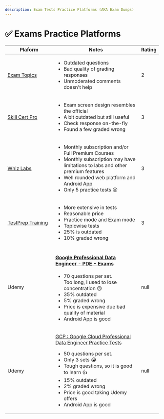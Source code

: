 ```yaml
---
description: Exam Tests Practice Platforms (AKA Exam Dumps)
---
```


# ✅ Exams Practice Platforms



<table><thead><tr><th width="216">Plaform</th><th width="402">Notes</th><th data-type="rating" data-max="5">Rating</th></tr></thead><tbody><tr><td><a href="https://www.examtopics.com/">Exam Topics</a></td><td><ul><li>Outdated questions</li><li>Bad quality of grading responses</li><li>Unmoderated comments doesn't help</li></ul></td><td>2</td></tr><tr><td><a href="https://skillcertpro.com/">Skill Cert Pro</a></td><td><ul><li>Exam screen design resembles the official</li><li>A bit outdated but still useful</li><li>Check response on-the-fly</li><li>Found a few graded wrong</li></ul></td><td>3</td></tr><tr><td><a href="https://whizlabs.com/">Whiz Labs</a></td><td><ul><li>Monthly subscription and/or Full Premium Courses</li><li>Monthly subscription may have limitations to labs and other premium features</li><li>Well rounded web platform and Android App</li><li>Only 5 practice tests <span data-gb-custom-inline data-tag="emoji" data-code="1f622">😢</span></li></ul></td><td>3</td></tr><tr><td><a href="https://www.testpreptraining.com/certified-professional-data-engineer-practice-exam">TestPrep Training</a></td><td><ul><li>More extensive in tests</li><li>Reasonable price </li><li>Practice  mode and Exam mode</li><li>Topicwise tests</li><li>25% is outdated</li><li>10% graded wrong</li></ul></td><td>3</td></tr><tr><td>Udemy </td><td><h4><a href="https://www.udemy.com/course/google-cloud-professional-data-engineer-gcp-exams/">Google Professional Data Engineer - PDE - Exams</a></h4><ul><li>70 questions per set. <br>Too long, I used to lose concentration <span data-gb-custom-inline data-tag="emoji" data-code="1f622">😢</span></li><li>35% outdated</li><li>5% graded wrong</li><li>Price is expensive due bad quality of material</li><li>Android App is good</li></ul></td><td>null</td></tr><tr><td>Udemy </td><td><p><a href="https://www.udemy.com/course/google-cloud-professional-data-engineer-practice-tests-2023-g/">GCP : Google Cloud Professional Data Engineer Practice Tests</a><br></p><ul><li>50 questions per set. </li><li>Only 3 sets <span data-gb-custom-inline data-tag="emoji" data-code="1f62d">😭</span></li><li>Tough questions, so it is good to learn <span data-gb-custom-inline data-tag="emoji" data-code="1f44d">👍</span></li><li>15% outdated</li><li>2% graded wrong</li><li>Price is good taking Udemy offers</li><li>Android App is good</li></ul></td><td>null</td></tr></tbody></table>

